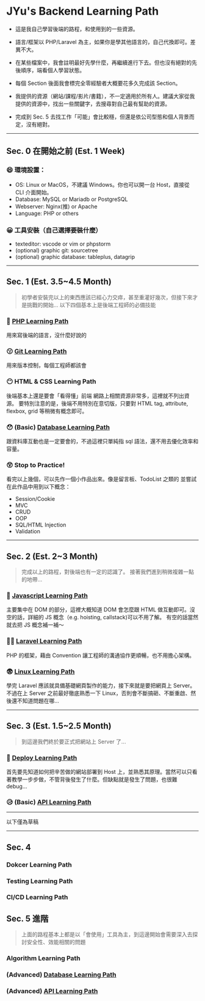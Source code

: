 # JYu's Backend Learning Path

- 這是我自己學習後端的路程，和使用到的一些資源。

- 語言/框架以 PHP/Laravel 為主，如果你是學其他語言的，自己代換即可。差異不大。

- 在某些檔案中，我會註明最好先學什麼，再繼續進行下去。但也沒有絕對的先後順序，端看個人學習狀態。

- 每個 Section 後面我會標完全零經驗者大概要花多久完成該 Section。

- 我提供的資源（網站/課程/影片/書籍），不一定適用於所有人。建議大家從我提供的資源中，找出一些關鍵字，去搜尋對自己最有幫助的資源。

- 完成到 Sec. 5 去找工作「可能」會比較穩，但還是依公司型態和個人背景而定，沒有絕對。

---
## Sec. 0 在開始之前 (Est. 1 Week)
### 😄 環境設置：
 - OS: Linux or MacOS，不建議 Windows。你也可以開一台 Host，直接從 CLI 介面開始。
 - Database: MySQL or Mariadb or PostgreSQL
- Webserver: Nginx(推) or Apache
- Language: PHP or others
### 😀 工具安裝（自己選擇要裝什麼）
- texteditor: vscode or vim or phpstorm
- (optional) graphic git: sourcetree 
- (optional) graphic database: tableplus, datagrip

---
## Sec. 1 (Est. 3.5~4.5 Month)
> 初學者安裝完以上的東西應該已經心力交瘁，甚至重灌好幾次，但接下來才是挑戰的開始...
> 以下四個基本上是後端工程師的必備技能

### 🤨 [PHP Learning Path](https://github.com/JYu1999/BackendLearningPath/blob/master/PHP%20Learning%20Path.md)
用來寫後端的語言，沒什麼好說的

### 😗 [Git Learning Path](https://github.com/JYu1999/BackendLearningPath/blob/master/Git%20Learning%20Path.md)
用來版本控制，每個工程師都該會

### 😶 HTML & CSS Learning Path
後端基本上還是要會「看得懂」前端
網路上相關資源非常多，這裡就不列出資源。
要特別注意的是，後端不用特別在意切版，只要對 HTML tag, attribute, flexbox, grid 等稍微有概念即可。

### 😯 (Basic) [Database Learning Path](https://github.com/JYu1999/BackendLearningPath/blob/master/Database%20Learning%20Path.md)
跟資料庫互動也是一定要會的，不過這裡只單純指 sql 語法，還不用去優化效率和容量。

### 😲 Stop to Practice!
看完以上幾個，可以先作一個小作品出來。像是留言板、TodoList 之類的
並嘗試在此作品中用到以下概念：
- Session/Cookie
- MVC
- CRUD
- OOP
- SQL/HTML Injection
- Validation

---
## Sec. 2 (Est. 2~3 Month)
> 完成以上的路程，對後端也有一定的認識了。
> 接著我們進到稍微複雜一點的地帶...

### 🫤 [Javascript Learning Path]()
主要集中在 DOM 的部分，這裡大概知道 DOM 會怎麼跟 HTML  做互動即可。沒空的話，詳細的 JS 概念（e.g. hoisting, callstack)可以不用了解。
有空的話當然就去把 JS  概念補一補～

### 😵‍💫 [Laravel Learning Path](https://github.com/JYu1999/BackendLearningPath/blob/master/Laravel%20Learning%20Path.md)
PHP 的框架，藉由 Convention 讓工程師的溝通協作更順暢，也不用擔心架構。

### 😨 [Linux Learning Path]()
學完 Laravel  應該就具備基礎網頁製作的能力，接下來就是要把網頁上 Server。不過在上 Server 之前最好徹底熟悉一下 Linux，否則會不斷搞砸、不斷重啟、然後還不知道問題在哪...

---
## Sec. 3 (Est. 1.5~2.5 Month)
> 到這邊我們終於要正式把網站上 Server 了...
### 🥺 [Deploy Learning Path](https://github.com/JYu1999/BackendLearningPath/blob/master/Deploy%20Learning%20Path.md)
首先要先知道如何把辛苦做的網站部署到 Host 上，並熟悉其原理。當然可以只看著教學一步步做，不管背後發生了什麼。但缺點就是發生了問題，也很難 debug...

### 😥 (Basic) [API Learning Path](https://github.com/JYu1999/BackendLearningPath/blob/master/API%20Learning%20Path.md)


---
以下僅為草稿

---


## Sec. 4

### Dokcer Learning Path

### Testing Learning Path

### CI/CD Learning Path

## Sec. 5 進階
> 上面的路程基本上都是以「會使用」工具為主，到這邊開始會需要深入去探討安全性、效能相關的問題

### Algorithm Learning Path

### (Advanced) [Database Learning Path](https://github.com/JYu1999/BackendLearningPath/blob/master/Database%20Learning%20Path.md)

### (Advanced) [API Learning Path](https://github.com/JYu1999/BackendLearningPath/blob/master/API%20Learning%20Path.md)





